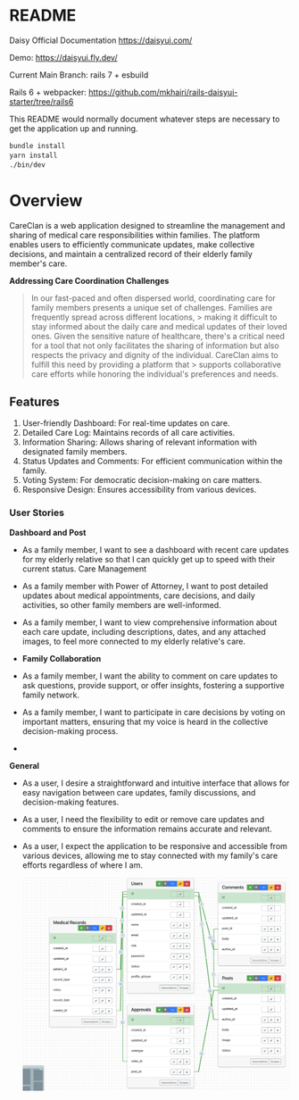 # README
Daisy Official Documentation https://daisyui.com/

Demo: https://daisyui.fly.dev/

Current Main Branch: rails 7 + esbuild

Rails 6 + webpacker: https://github.com/mkhairi/rails-daisyui-starter/tree/rails6

This README would normally document whatever steps are necessary to get the
application up and running.

```sh
bundle install
yarn install
./bin/dev
```
# Overview

CareClan is a web application designed to streamline the management and sharing of medical care responsibilities within families. The platform enables users to efficiently communicate updates, make collective decisions, and maintain a centralized record of their elderly family member's care.

**Addressing Care Coordination Challenges**

> In our fast-paced and often dispersed world, coordinating care for family members presents a unique set of challenges. Families are frequently spread across different locations, > making it difficult to stay informed about the daily care and medical updates of their loved ones. Given the sensitive nature of healthcare, there's a critical need for a tool
> that not only facilitates the sharing of information but also respects the privacy and dignity of the individual. CareClan aims to fulfill this need by providing a platform that > supports collaborative care efforts while honoring the individual's preferences and needs.

## Features

1. User-friendly Dashboard: For real-time updates on care.
2. Detailed Care Log: Maintains records of all care activities.
3. Information Sharing: Allows sharing of relevant information with designated family members.
4. Status Updates and Comments: For efficient communication within the family.
5. Voting System: For democratic decision-making on care matters.
6. Responsive Design: Ensures accessibility from various devices.

### User Stories

**Dashboard and Post**

- As a family member, I want to see a dashboard with recent care updates for my elderly relative so that I can quickly get up to speed with their current status.
Care Management
- As a family member with Power of Attorney, I want to post detailed updates about medical appointments, care decisions, and daily activities, so other family members are well-informed.
- As a family member, I want to view comprehensive information about each care update, including descriptions, dates, and any attached images, to feel more connected to my elderly relative's care.
- 
  **Family Collaboration**
  
- As a family member, I want the ability to comment on care updates to ask questions, provide support, or offer insights, fostering a supportive family network.
- As a family member, I want to participate in care decisions by voting on important matters, ensuring that my voice is heard in the collective decision-making process.
- 
**General**
  
- As a user, I desire a straightforward and intuitive interface that allows for easy navigation between care updates, family discussions, and decision-making features.
- As a user, I need the flexibility to edit or remove care updates and comments to ensure the information remains accurate and relevant.
- As a user, I expect the application to be responsive and accessible from various devices, allowing me to stay connected with my family's care efforts regardless of where I am.

  ![CareClan Entity Relationship Model](/app/assets/images/Care_Clan_ERD.png)
